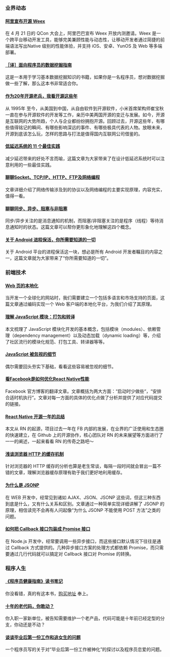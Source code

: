 ### 业界动态

#### [阿里宣布开源 Weex](https://link.zhihu.com/?target=http%3A//mp.weixin.qq.com/s%3F__biz%3DMzAxNDEwNjk5OQ%3D%3D%26mid%3D2650400054%26idx%3D1%26sn%3Da39f00d0313f91b888d7feba57439a60%26scene%3D1%26srcid%3D0421ItfrPENeYqxvsQD9ZbZO)

在 4 月 21 日的 QCon 大会上，阿里巴巴宣布 Weex 开放内测邀请。Weex 是一个跨平台移动开发工具，能够完美兼顾性能与动态性，让移动开发者通过简捷的前端语法写出Native 级别的性能体验，并支持 iOS、安卓、YunOS 及 Web 等多端部署。

#### [［译］面向程序员的数据挖掘指南](https://link.zhihu.com/?target=https%3A//github.com/egrcc/guidetodatamining)

这是一本用于学习基本数据挖掘知识的书籍，如果你是一名程序员，想对数据挖掘做一些了解，那么这本书非常适合你。

#### [作为20年开源老兵，我看开源这些年](https://link.zhihu.com/?target=http%3A//36kr.com/p/5046173.html)

从 1995年 至今，从美国到中国，从自由软件到开源软件，小米首席架构师崔宝秋一直在参与开源软件的开发等工作，亲历中美两国开源的变迁与发展。如今，开源是互联网的大势所趋，个人与企业都纷纷拥抱开源。回顾过去，开源这些年，有哪些值得铭记的瞬间、有哪些影响深远的事件、有哪些极具代表的人物。放眼未来，开源到底该怎么玩，怎样的思路与打法是值得国内互联网公司借鉴的。

#### [低延迟系统的 11 个最佳实践](https://link.zhihu.com/?target=https%3A//codedependents.com/2014/01/27/11-best-practices-for-low-latency-systems/)

减少延迟带来的好处不言而喻，这篇文章为大家带来了在设计低延迟系统时可以注意利用的一些最佳实践。

#### [聊聊Socket、TCP/IP、HTTP、FTP及网络编程](https://link.zhihu.com/?target=http%3A//blog.jobbole.com/99694/)

文章详细介绍了网络传输涉及到的协议以及网络编程的主要实现原理，内容充实，值得一看。

#### [聊聊同步、异步、阻塞与非阻塞](https://link.zhihu.com/?target=http%3A//blog.jobbole.com/99765/)

同步/异步关注的是消息通知的机制，而阻塞/非阻塞关注的是程序（线程）等待消息通知时的状态。这篇文章可以帮你更形象化地理解这四个概念。

#### [关于 Android 进程保活，你所需要知道的一切](https://link.zhihu.com/?target=http%3A//www.jianshu.com/p/63aafe3c12af%23)

关于 Android 平台的进程保活这一块，想必是所有 Android 开发者瞩目的内容之一，这篇文章就为大家带来了“你所需要知道的一切”。

### 前端技术

#### [Web 页的本地化](https://link.zhihu.com/?target=http%3A//blogs.msdn.com/b/kingcean/archive/2016/03/30/web-localization.aspx)

当开发一个全球化的网站时，我们需要建立一个包括多语言和市场支持的页面，这篇文章通过编码实现一个 Web 客户端的本地化平台，为我们介绍了其原理。

#### [理解 JavaScript 模块：打包和转译](https://link.zhihu.com/?target=http%3A//www.sitepoint.com/javascript-modules-bundling-transpiling/)

本文梳理了 JavaScript 模块化开发的基本概念，包括模块（modules）、依赖管理（dependency management）以及动态加载（dynamic loading）等，介绍了社区流行的模块化规范、打包工具、转译器等等。

#### [JavaScript 被忽视的细节](https://link.zhihu.com/?target=http%3A//www.barretlee.com/blog/2016/04/18/javascript-detail/)

偶尔需要回头夯实下基础，看看这些容易被忽视的细节。

#### [看Facebook是如何优化React Native性能](https://link.zhihu.com/?target=https%3A//github.com/gaohailang/blog/issues/4)

Facebook 官方博客的翻译文章。文章概括为两大方面：“启动时少做些“，“安排合适时机执行”。文章对每一方面的具体的优化点做了分析并提供了对应代码提交的链接。

#### [React Native 开源一年的总结](https://link.zhihu.com/?target=https%3A//github.com/gaohailang/blog/issues/23)

本文从 RN 的起源，项目过去一年在 FB 内部的发展，在业界的广泛使用和生态圈的快速建立，在 Github 上的开源协作，核心团队对 RN 的未来展望等方面进行了一一的阐述，一起来看看 RN 的传奇之路吧～

#### [浅谈浏览器 HTTP 的缓存机制](https://link.zhihu.com/?target=http%3A//www.codeceo.com/article/broswer-http-cache.html)

针对浏览器的 HTTP 缓存的分析也算是老生常谈，每隔一段时间就会冒出一篇不错的文章，理解浏览器缓存原理有助于我们更好地利用缓存。

#### [为什么是 JSONP](https://link.zhihu.com/?target=https%3A//segmentfault.com/a/1190000004953537)

在 WEB 开发中，经常见到诸如 AJAX、JSON、JSONP 这些词，但这三种东西到底是什么，又有什么关系和区别。文章通过一种简单实现详细讲解了 JSONP 的原理，相信读完不会再有人问起像“为什么 JSONP 不能使用 POST 方法”之类的问题。

#### [如何把 Callback 接口包装成 Promise 接口](https://link.zhihu.com/?target=http%3A//www.welefen.com/post/how-to-convert-callback-to-promise.html)

在 Node.js 开发中，经常要调用一些异步接口，而这些接口默认情况下往往是通过 Callback 方式提供的。几种异步接口方案的处理方式都依赖 Promise，而只需要通过几行代码就可以搞定对 Callback 接口对 Promise 的转换。

### 程序人生

#### [《程序员健康指南》读书笔记](https://link.zhihu.com/?target=http%3A//www.jianshu.com/p/b30bb43bdfdf)

你没看错，真的有这本书，[购买地址](https://link.zhihu.com/?target=https%3A//www.amazon.cn/%25E7%25A8%258B%25E5%25BA%258F%25E5%2591%2598%25E5%2581%25A5%25E5%25BA%25B7%25E6%258C%2587%25E5%258D%2597-%25E5%25BA%2593%25E7%2589%25B9%25E7%25BA%25B3/dp/B00N4LZ6RO/ref%3Dsr_1_1%3Fie%3DUTF8%26qid%3D1461231371%26sr%3D8-1%26keywords%3D%25E7%25A8%258B%25E5%25BA%258F%25E5%2591%2598%25E5%2581%25A5%25E5%25BA%25B7%25E6%258C%2587%25E5%258D%2597) 奉上。

#### [十年的老代码，你敢动？](https://link.zhihu.com/?target=http%3A//www.jianshu.com/p/cbdd051cd29b)

你入职一家新单位，被告知需要维护一个老产品，代码可能是十年前已经定型的分支，你动还是不动？

#### [谈谈毕业后第一份工作和追女生的问题](https://link.zhihu.com/?target=http%3A//blog.jobbole.com/99773/)

一个程序员写的关于对“毕业后第一份工作被神化”的探讨以及程序员恋爱的问题。